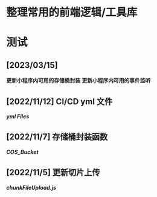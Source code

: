 # 整理常用的前端逻辑/工具库

# 测试

## [2023/03/15]

**更新小程序内可用的存储桶封装**
**更新小程序内可用的事件监听**

## [2022/11/12] CI/CD yml 文件

**_yml Files_**

## [2022/11/7] 存储桶封装函数

**_COS_Bucket_**

## [2022/11/5] 更新切片上传

**_chunkFileUpload.js_**

